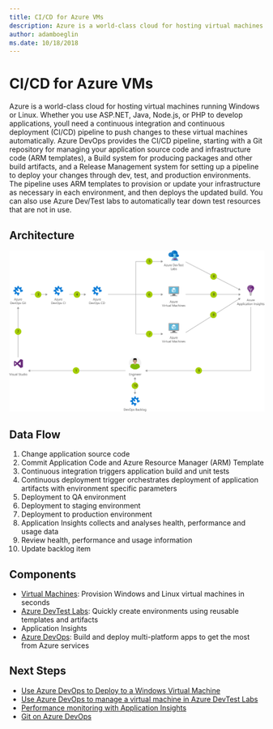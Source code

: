 ```yaml
---
title: CI/CD for Azure VMs 
description: Azure is a world-class cloud for hosting virtual machines running Windows or Linux. Whether you use ASP.NET, Java, Node.js, or PHP to develop applications, youll need a continuous integration and continuous deployment (CI/CD) pipeline to push changes to these virtual machines automatically.
author: adamboeglin
ms.date: 10/18/2018
---
```

# CI/CD for Azure VMs 
Azure is a world-class cloud for hosting virtual machines running Windows or Linux. Whether you use ASP.NET, Java, Node.js, or PHP to develop applications, youll need a continuous integration and continuous deployment (CI/CD) pipeline to push changes to these virtual machines automatically.
Azure DevOps provides the CI/CD pipeline, starting with a Git repository for managing your application source code and infrastructure code (ARM templates), a Build system for producing packages and other build artifacts, and a Release Management system for setting up a pipeline to deploy your changes through dev, test, and production environments. The pipeline uses ARM templates to provision or update your infrastructure as necessary in each environment, and then deploys the updated build. You can also use Azure Dev/Test labs to automatically tear down test resources that are not in use.

## Architecture
<img src="media/cicd-for-azure-vms.svg" alt='architecture diagram' />

## Data Flow
1. Change application source code
1. Commit Application Code and Azure Resource Manager (ARM) Template
1. Continuous integration triggers application build and unit tests
1. Continuous deployment trigger orchestrates deployment of application artifacts with environment specific parameters
1. Deployment to QA environment
1. Deployment to staging environment
1. Deployment to production environment
1. Application Insights collects and analyses health, performance and usage data
1. Review health, performance and usage information
1. Update backlog item

## Components
* [Virtual Machines](href="http://azure.microsoft.com/services/virtual-machines/): Provision Windows and Linux virtual machines in seconds
* [Azure DevTest Labs](href="http://azure.microsoft.com/services/devtest-lab/): Quickly create environments using reusable templates and artifacts
* Application Insights
* [Azure DevOps](href="http://azure.microsoft.com/services/devops/): Build and deploy multi-platform apps to get the most from Azure services

## Next Steps
* [Use Azure DevOps to Deploy to a Windows Virtual Machine](https://docs.microsoft.com/vsts/build-release/apps/cd/deploy-webdeploy-iis-deploygroups)
* [Use Azure DevOps to manage a virtual machine in Azure DevTest Labs](https://docs.microsoft.com/vsts/build-release/apps/cd/azure/deploy-provision-devtest-lab)
* [Performance monitoring with Application Insights](https://docs.microsoft.com/azure/application-insights/app-insights-detect-triage-diagnose)
* [Git on Azure DevOps](https://docs.microsoft.com/vsts/git/gitquickstart?tabs=visual-studio)